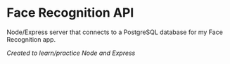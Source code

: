 # Face Recognition API

Node/Express server that connects to a PostgreSQL database for my Face Recognition app.

*Created to learn/practice Node and Express*
